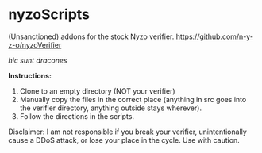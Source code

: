 # nyzoScripts
(Unsanctioned) addons for the stock Nyzo verifier. https://github.com/n-y-z-o/nyzoVerifier

*hic sunt dracones*

**Instructions:**

1. Clone to an empty directory (NOT your verifier)
2. Manually copy the files in the correct place (anything in src goes into the verifier directory, anything outside stays wherever).
3. Follow the directions in the scripts.

Disclaimer: I am not responsible if you break your verifier, unintentionally cause a DDoS attack, or lose your place in the cycle. Use with caution.
